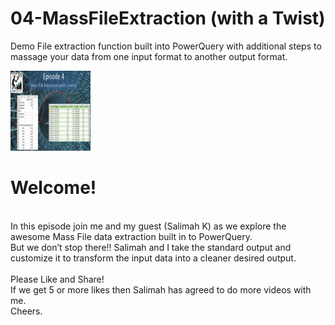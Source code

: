 # 04-MassFileExtraction (with a Twist)
Demo File extraction function built into PowerQuery with additional steps to massage your data from one input format to another output format.

<img 
	alt="MassFileExtract" 
	src="https://github.com/TheDataMinersUnion/04-MassFileExtraction/blob/master/ScreenCap.jpg" 
	style="width:128px;height:128px;"
/>

<h1>Welcome!</h1><br>
In this episode join me and my guest (Salimah K) as we explore the awesome  Mass File data extraction built in to PowerQuery. <br>
But we don’t stop there!! Salimah and I take the standard output and customize it to transform the input data into a cleaner desired output.<br>
<br>
Please Like and Share!<br>
If we get 5 or more likes then Salimah has agreed to do more videos with me.<br>
Cheers.
